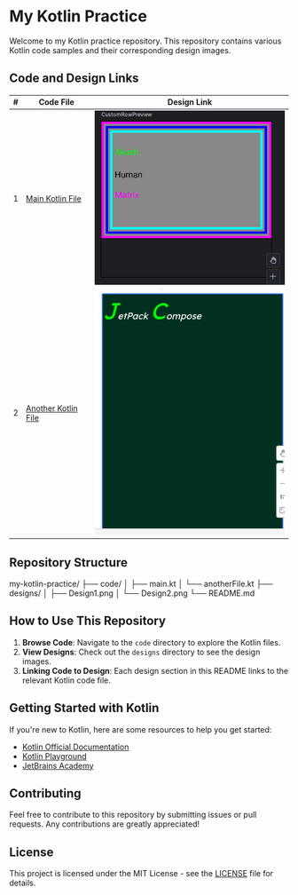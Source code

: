 # My Kotlin Practice

Welcome to my Kotlin practice repository. This repository contains various Kotlin code samples and their corresponding design images.

## Code and Design Links

| #   | Code File | Design Link |
|-----|-----------|-------------|
| 1   | [Main Kotlin File](./code/main.kt) | ![Design 1](./Design/Design1.png) |
| 2   | [Another Kotlin File](./code/anotherFile.kt) | ![Design 2](./Design/Design2.png) |

## Repository Structure
my-kotlin-practice/
├── code/
│ ├── main.kt
│ └── anotherFile.kt
├── designs/
│ ├── Design1.png
│ └── Design2.png
└── README.md

## How to Use This Repository

1. **Browse Code**: Navigate to the `code` directory to explore the Kotlin files.
2. **View Designs**: Check out the `designs` directory to see the design images.
3. **Linking Code to Design**: Each design section in this README links to the relevant Kotlin code file.

## Getting Started with Kotlin

If you're new to Kotlin, here are some resources to help you get started:

- [Kotlin Official Documentation](https://kotlinlang.org/docs/home.html)
- [Kotlin Playground](https://play.kotlinlang.org/)
- [JetBrains Academy](https://www.jetbrains.com/academy/)

## Contributing

Feel free to contribute to this repository by submitting issues or pull requests. Any contributions are greatly appreciated!

## License

This project is licensed under the MIT License - see the [LICENSE](LICENSE) file for details.
